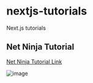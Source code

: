 # nextjs-tutorials
Next.js tutorials

## Net Ninja Tutorial

[Net Ninja Tutorial Link](https://www.youtube.com/watch?v=A63UxsQsEbU&list=PL4cUxeGkcC9g9gP2onazU5-2M-AzA8eBw)


![image](https://user-images.githubusercontent.com/37161410/126537109-b35322fd-d80a-484e-b925-34206e7cedd3.png)
